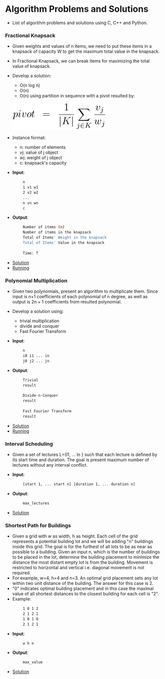 # Algorithm Problems and Solutions
- List of algorithm problems and solutions using C, C++ and Python.

### Fractional Knapsack
- Given weights and values of n items, we need to put these items in a knapsack of capacity W to get the maximum total value in the knapsack. 
- In Fractional Knapsack, we can break items for maximizing the total value of knapsack.
- Develop a solution:
    - O(n log n)
    - O(n)
    - O(n) using partition in sequence with a pivot resulted by:

    ![alt text](solutions/knapsack/pivot.png?raw=true)

- Instance format:
    - n: number of elements
    - vj: value of j object 
    - wj: weight of j object 
    - c: knapsack's capacity 


- **Input**:
````bash
        n
        1 v1 w1
        2 v2 w2
        ...
        n vn wn
        c
````
- **Output**:
````bash
        Number of items (n)
        Number of items in the knapsack
        Total of Items' Weight in the knapsack
        Total of Items' Value in the knapsack

        Time: T
````

- [Solution](solutions/knapsack/Knapsack.cpp)
- [Running](solutions/knapsack/README.md)

### Polynomial Multiplication
- Given two polynomials, present an algorithm to multiplicate them. Since input is n+1 coefficients of each polynomial of n degree, as well as output is 2n + 1 coefficients from resulted polynomial.
- Develop a solution using:
    - trivial multiplication
    - divide and conquer
    - Fast Fourier Transform

- **Input**:
````bash
        n
        i0 i1 ... in
        j0 j2 ... jn
````

- **Output**:
````bash
        Trivial
        result

        Divide-n-Conquer
        result

        Fast Fourier Transform
        result
````

- [Solution](solutions/polynomial-multiplication/algorithms.c)
- [Running](solutions/polynomial-multiplication/README.md)

### Interval Scheduling
- Given a set of lectures L={l1, ... ln } such that each lecture is defined by its start time and duration. The goal is present maximum number of lectures without any interval conflict.

- **Input**:
````bash
        [start 1, ... start n] [duration 1, ... duration n]
````

- **Output**:
````bash
        max_lectures
````

- [Solution](solutions/interval-scheduling/code.py)

### Shortest Path for Buildings
- Given a grid with w as width, h as height. Each cell of the grid represents a potential building lot and we will be adding "n" buildings inside this grid. The goal is for the furthest of all lots to be as near as possible to a building. Given an input n, which is the number of buildings to be placed in the lot, determine the building placement to minimize the distance the most distant empty lot is from the building. Movement is restricted to horizontal and vertical i.e. diagonal movement is not required.
- For example, w=4, h=4 and n=3. An optimal grid placement sets any lot within two unit distance of the building. The answer for this case is 2.
- "0" indicates optimal building placement and in this case the maximal value of all shortest distances to the closest building for each cell is "2".
- Example:

````bash
        1 0 1 2
        2 1 2 1
        1 0 1 0
        2 1 2 1
````

- **Input**:
````bash
        w h n
````

- **Output**:
````bash
        max_value
````

- [Solution](solutions/buildings/build.py)